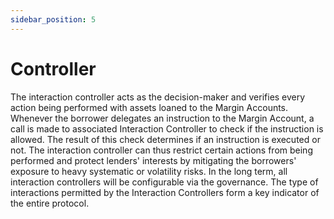 ```yaml
---
sidebar_position: 5
---
```

# Controller

The interaction controller acts as the decision-maker and verifies every action being performed with assets loaned to the Margin Accounts. Whenever the borrower delegates an instruction to the Margin Account, a call is made to associated Interaction Controller to check if the instruction is allowed. The result of this check determines if an instruction is executed or not.
The interaction controller can thus restrict certain actions from being performed and protect lenders' interests by mitigating the borrowers' exposure to heavy systematic or volatility risks. In the long term, all interaction controllers will be configurable via the governance.
The type of interactions permitted by the Interaction Controllers form a key indicator of the entire protocol.